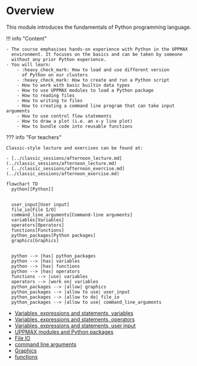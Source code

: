 # Overview

This module introduces the fundamentals of Python programming language.

!!! info "Content"

    - The course emphasises hands-on experience with Python in the UPPMAX
      environment. It focuses on the basics and can be taken by someone
      without any prior Python experience.
    - You will learn:
        - :heavy_check_mark: How to load and use different version
          of Python on our clusters
        - :heavy_check_mark: How to create and run a Python script
        - How to work with basic builtin data types
        - How to use UPPMAX modules to load a Python package
        - How to reading files
        - How to writing to files
        - How to creating a command line program that can take input arguments
        - How to use control flow statements
        - How to draw a plot (i.e. an x-y line plot)
        - How to bundle code into reusable functions

??? info "For teachers"

    Classic-style lecture and exercises can be found at:

    - [../classic_sessions/afternoon_lecture.md](../classic_sessions/afternoon_lecture.md)
    - [../classic_sessions/afternoon_exercise.md](../classic_sessions/afternoon_exercise.md)

```mermaid
flowchart TD
  python[[Python]]


  user_input[User input]
  file_io[File I/O]
  command_line_arguments[Command-line arguments]
  variables[Variables]
  operators[Operators]
  functions[Functions]
  python_packages[Python packages]
  graphics[Graphics]


  python --> |has| python_packages
  python --> |has| variables
  python --> |has| functions
  python --> |has| operators
  functions --> |use| variables
  operators --> |work on| variables
  python_packages --> |allow| graphics
  python_packages --> |allow to use| user_input
  python_packages --> |allow to do| file_io
  python_packages --> |allow to use| command_line_arguments
```

- [Variables, expressions and statements, variables](variables_expressions_and_statements_1.md)
- [Variables, expressions and statements, operators](variables_expressions_and_statements_2.md)
- [Variables, expressions and statements, user input](variables_expressions_and_statements_3.md)
- [UPPMAX modules and Python packages](hello_little_turtles.md)
- [File IO](files.md)
- [command line arguments](command_line_arguments.md)
- [Graphics](graphics.md)
- [functions](functions.md)
